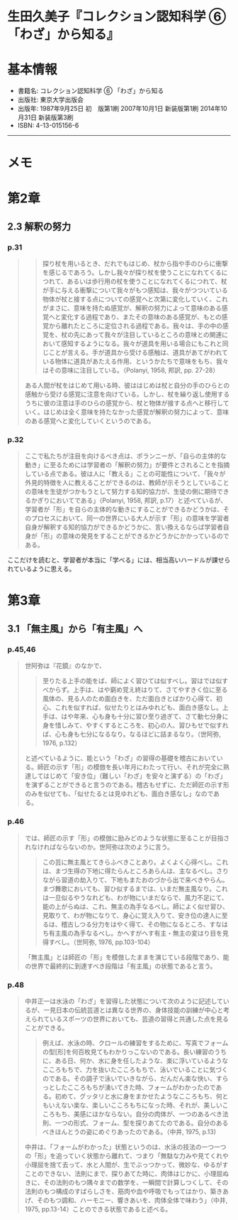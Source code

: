 生田久美子『コレクション認知科学 ⑥ 「わざ」から知る』
======================================================

# 基本情報

- 書籍名: コレクション認知科学 ⑥ 「わざ」から知る
- 出版社: 東京大学出版会
- 出版年: 1987年9月25日  初　版第1刷
          2007年10月1日  新装版第1刷
          2014年10月31日 新装版第3刷
- ISBN: 4-13-015156-6

----

# メモ

# 第2章

## 2.3 解釈の努力

### p.31

> > 探り杖を用いるとき、だれでもはじめ、杖から指や手のひらに衝撃を感じるであろう。しかし我々が探り杖を使うことになれてくるにつれて、あるいは歩行用の杖を使うことになれてくるにつれて、杖が手に与える衝撃について我々がもつ感知は、我々がつついている物体が杖と接する点についての感覚へと次第に変化していく、これがまさに、意味を持たぬ感覚が、解釈の努力によって意味のある感覚へと変化する過程であり、またその意味のある感覚が、もとの感覚から離れたところに定位される過程である。我々は、手の中の感覚を、杖の先にあって我々が注目しているところの意味との関連において感知するようになる。我々が道具を用いる場合にもこれと同じことが言える。手が道具から受ける感触は、道具があてがわれている物体に道具があたえる作用、というかたちで意味をもち、我々はその意味に注目している。（Polanyi, 1958, 邦訳, pp. 27-28）
>
> ある人間が杖をはじめて用いる時、彼ははじめは杖と自分の手のひらとの感触から受ける感覚に注意を向けている。しかし、杖を繰り返し使用するうちに彼の注意は手のひらの感覚から、杖と物体が接する点へと移行していく。はじめは全く意味を持たなかった感覚が解釈の努力によって、意味のある感覚へと変化していくというのである。

### p.32

> ここで私たちが注目を向けるべき点は、ポランニーが、「自らの主体的な動き」に至るためには学習者の「解釈の努力」が要件とされることを指摘している点である。彼は人に「教える」ことの可能性について、「我々が外見的特徴を人に教えることができるのは、教師が示そうとしていることの意味を生徒がつかもうとして努力する知的協力が、生徒の側に期待できるかぎりにおいてである」（Polanyi, 1958, 邦訳, p.17）と述べているが、学習者が「形」を自らの主体的な動きにすることができるかどうかは、そのプロセスにおいて、同一の世界にいる大人が示す「形」の意味を学習者自身が解釈する知的協力ができるかどうかに、言い換えるならば学習者自身が「形」の意味の発見をすることができるかどうかにかかっているのである。

ここだけを読むと、学習者が本当に「学べる」には、相当高いハードルが課せられているように思える。


# 第3章

## 3.1 「無主風」から「有主風」へ

### p.45,46

> 世阿弥は『花鏡』のなかで、
>
> > 至りたる上手の能をば、師によく習ひては似すべし。習はでは似すべからず。上手は、はや窮め覚え終はりて、さてやすきく位に至る風体の、見る人のため面白きを、ただ面白きとばかり心得て、初心、これを似すれば、似せたりとはみゆれども、面白き感なし。上手は、はや年来、心も身も十分に習ひ至り過ぎて、さて動七分身に身を惜しみて、やすくするところを、初心の人、習ひもせで似すれば、心も身も七分になるなり。なるほどに詰まるなり。（世阿弥, 1976, p.132）
>
> と述べているように、能という「わざ」の習得の基礎を稽古においている。師匠の示す「形」の模倣を長い年月にわたって行い、それが完全に熟達してはじめて「安き位」（難しい「わざ」を安々と演ずる）の「わざ」を演ずることができると言うのである。稽古もせずに、ただ師匠の示す形のみを似せても、「似せたるとは見ゆれども、面白き感なし」なのである。

### p.46

> では、師匠の示す「形」の模倣に励みどのような状態に至ることが目指されなければならないのか。世阿弥は次のように言う。
>
> > この芸に無主風とてきらふべきことあり。よくよく心得べし。これは、まづ生得の下地に得たらんところあらんは、主なるべし。さりながら習道の劫入りて、下地もまたおのづから出で来べきやらん。
> > まづ舞歌においても、習ひ似するまでは、いまだ無主風なり。これは一旦似るやうなれども、わが物にいまだならで、風力不足にて、能の上がらぬは、これ、無主の為手なるべし。師によく似せ習ひ、見取りて、わが物になりて、身心に覚え入りて、安き位の達人に至るは、稽古しつる分力をはやく得て、その物になるところ、すなはち有主風の為手なるべし。かへすがへす有主・無主の変はり目を見得すべし。（世阿弥, 1976, pp.103-104）
>
> 「無主風」とは師匠の「形」を模倣したままを演じている段階であり、能の世界で最終的に到達すべき段階は「有主風」の状態であると言う。


### p.48

> 中井正一は水泳の「わざ」を習得した状態について次のように記述しているが、一見日本の伝統芸道とは異なる世界の、身体技能の訓練が中心と考えられているスポーツの世界においても、芸道の習得と共通した点を見ることができる。
>
> > 例えば、水泳の時、クロールの練習をするために、写真でフォームの型[形]を何百枚見てもわかりっこないのである。長い練習のうちに、ある日、何か、水に身を任したような、楽に浮いているようなこころもちで、力を抜いたこころもちで、泳いでいることに気づくのである。その調子で泳いでいきながら、だんだん楽な快い、すらっとしたこころもちが湧いてきた時、フォームがわかったのである。初めて、グッタリと水に身をまかせたようなこころもち、何ともいえない楽な、楽しいこころもちになった時、それが、美しいこころもち、美感にほかならない。自分の肉体が、一つのあるべき法則、一つの形式、フォーム、型を探りあてたのである。自分のあるべきほんとうの姿にめぐりあったのである。（中井, 1975, p.13)
>
> 中井は、「フォームがわかった」状態というのは、水泳の技法の一つ一つの「形」を追っていく状態から離れて、つまり「無駄な力みや見てくれや小理屈を捨て去って、水と人間が、生でぶっつかって、微妙な、ゆるがすことのできない、法則にまで、探りあてた時に、肉体はじかに、小理屈ぬきに、その法則のもつ隅々までの数学を、一瞬間で計算しつくして、その法則のもつ構成のすばらしさを、筋肉や血や呼吸でもってはかり、築きあげ、そのもつ調和、ハーモニー、響きあいを、肉体全体で味わう」（中井, 1975, pp.13-14）ことのできる状態であると述べる。


